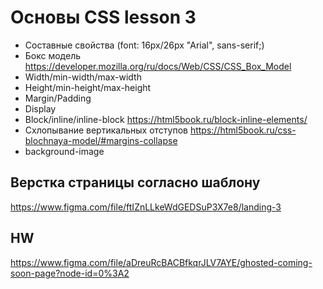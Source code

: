 # Основы CSS lesson 3
- Составные свойства (font: 16px/26px "Arial", sans-serif;)
- Бокс модель https://developer.mozilla.org/ru/docs/Web/CSS/CSS_Box_Model
- Width/min-width/max-width 
- Height/min-height/max-height
- Margin/Padding
- Display
- Block/inline/inline-block https://html5book.ru/block-inline-elements/
- Схлопывание вертикальных отступов https://html5book.ru/css-blochnaya-model/#margins-collapse
- background-image

## Верстка страницы согласно шаблону
https://www.figma.com/file/ftIZnLLkeWdGEDSuP3X7e8/landing-3

## HW
https://www.figma.com/file/aDreuRcBACBfkqrJLV7AYE/ghosted-coming-soon-page?node-id=0%3A2


